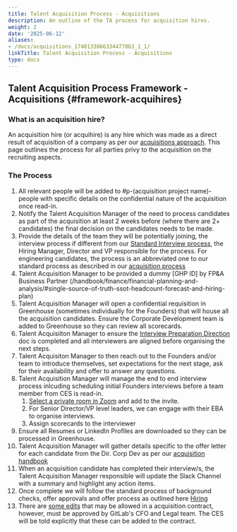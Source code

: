 ```yaml
---
title: Talent Acquisition Process - Acquisitions
description: An outline of the TA process for acquisition hires.
weight: 2
date: '2025-06-12'
aliases:
- /docs/acquisitions_1748133866334477863_1_1/
linkTitle: Talent Acquisition Process - Acquisitions
type: docs
---
```


## Talent Acquisition Process Framework - Acquisitions {#framework-acquihires}

### What is an acquisition hire?

An acquisition hire (or acquihire) is any hire which was made as a direct result of acquisition of a company as per our [acquisitions approach](/handbook/acquisitions). This page outlines the process for all parties privy to the acquisition on the recruiting aspects.

### The Process

1. All relevant people will be added to #p-(acquisition project name)-people with specific details on the confidential nature of the acquisition once read-in.
1. Notify the Talent Acquisition Manager of the need to process candidates as part of the acquisition at least 2 weeks before (where there are 2+ candidates) the final decision on the candidates needs to be made.
1. Provide the details of the team they will be potentially joining, the interview process if different from our [Standard Interview process](/handbook/hiring/interviewing/), the Hiring Manager, Director and VP responsible for the process. For engineering candidates, the process is an abbreviated one to our standard process as described in our [acquisition process](/handbook/acquisitions/acquisition-process#early-diligence)
1. Talent Acquisition Manager to be provided a dummy [GHP ID] by FP&A Business Partner (/handbook/finance/financial-planning-and-analysis/#single-source-of-truth-ssot-headcount-forecast-and-hiring-plan)
1. Talent Acquisition Manager will open a confidential requisition in Greenhouse (sometimes individually for the Founders) that will house all the acquisition candidates. Ensure the Corporate Development team is added to Greenhouse so they can review all scorecards.
1. Talent Acquisiiton Manager to ensure the [Interview Preparation Direction](https://docs.google.com/document/d/1k4sW4HgkRd2tN4TgWYITKqymACF2LCks32bVP_GgHs8/edit?tab=t.0#heading=h.97p1j2m533l5) doc is completed and all interviewers are aligned before organising the next steps.
1. Talent Acquisiton Manager to then reach out to the Founders and/or team to introduce themselves, set expectations for the next stage, ask for their availability and offer to answer any questions.
1. Talent Acquisition Manager will manage the end to end interview process inlcuding scheduling initial Founders interviews before a team member from CES is read-in.
    1. [Select a private room in Zoom](https://docs.google.com/spreadsheets/d/1G7NipqzvUfr4TlI9Xp3yrRcq_ssUnhT7DITOXaE6TIY/edit?gid=452589702#gid=452589702) and add to the invite.
    1. For Senior Director/VP level leaders, we can engage with their EBA to organise interviews.
    1. Assign scorecards to the interviewer
1. Ensure all Resumes or LinkedIn Profiles are downloaded so they can be processed in Greenhouse.
1. Talent Acquisition Manager will gather details specific to the offer letter for each candidate from the Dir. Corp Dev as per our [acquisition handbook](/handbook/acquisitions#what-we-offer)
1. When an acquisition candidate has completed their interview/s, the Talent Acquisition Manager responsible will update the Slack Channel with a summary and highlight any action items.
1. Once complete we will follow the standard process of background checks, offer approvals and offer process as outlined here [Hiring](/handbook/hiring)
1. There are [some edits](https://docs.google.com/document/d/1UEcqbj-DUPtpWf-_WZfRoiSGgqE8bXwIoToEOUAHhmM/edit) that may be allowed in a acquisition contract, however, must be approved by GitLab's CFO and Legal team. The CES will be told explicitly that these can be added to the contract.
